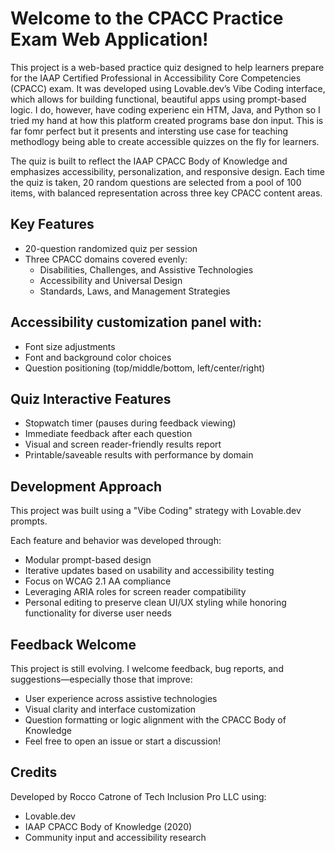 # Welcome to the CPACC Practice Exam Web Application!

This project is a web-based practice quiz designed to help learners prepare for the IAAP Certified Professional in Accessibility Core Competencies (CPACC) exam. It was developed using Lovable.dev’s Vibe Coding interface, which allows for building functional, beautiful apps using prompt-based logic. I do, however, have coding experienc ein HTM, Java, and Python so I tried my hand at how this platform created programs base don input. This is far fomr perfect but it presents and intersting use case for teaching methodlogy being able to create accessible quizzes on the fly for learners. 

The quiz is built to reflect the IAAP CPACC Body of Knowledge and emphasizes accessibility, personalization, and responsive design. Each time the quiz is taken, 20 random questions are selected from a pool of 100 items, with balanced representation across three key CPACC content areas.


## Key Features
- 20-question randomized quiz per session
- Three CPACC domains covered evenly:
    * Disabilities, Challenges, and Assistive Technologies
    * Accessibility and Universal Design
    * Standards, Laws, and Management Strategies

## Accessibility customization panel with:
- Font size adjustments
- Font and background color choices
- Question positioning (top/middle/bottom, left/center/right)

## Quiz Interactive Features
- Stopwatch timer (pauses during feedback viewing)
- Immediate feedback after each question
- Visual and screen reader-friendly results report
- Printable/saveable results with performance by domain

## Development Approach
This project was built using a "Vibe Coding" strategy with Lovable.dev prompts. 

Each feature and behavior was developed through:
- Modular prompt-based design
- Iterative updates based on usability and accessibility testing
- Focus on WCAG 2.1 AA compliance
- Leveraging ARIA roles for screen reader compatibility
- Personal editing to preserve clean UI/UX styling while honoring functionality for diverse user needs

## Feedback Welcome
This project is still evolving. I welcome feedback, bug reports, and suggestions—especially those that improve:
- User experience across assistive technologies
- Visual clarity and interface customization
- Question formatting or logic alignment with the CPACC Body of Knowledge
- Feel free to open an issue or start a discussion!

## Credits
Developed by Rocco Catrone of Tech Inclusion Pro LLC using:
- Lovable.dev
- IAAP CPACC Body of Knowledge (2020)
- Community input and accessibility research
